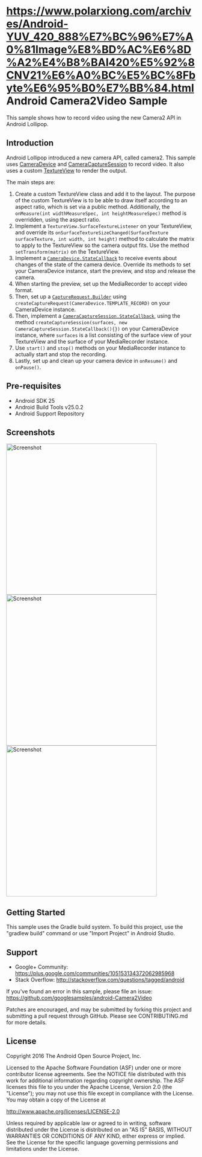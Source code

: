 https://www.polarxiong.com/archives/Android-YUV_420_888%E7%BC%96%E7%A0%81Image%E8%BD%AC%E6%8D%A2%E4%B8%BAI420%E5%92%8CNV21%E6%A0%BC%E5%BC%8Fbyte%E6%95%B0%E7%BB%84.html
Android Camera2Video Sample
===================================

This sample shows how to record video using the new Camera2 API in Android Lollipop.

Introduction
------------

Android Lollipop introduced a new camera API, called camera2. This sample uses [CameraDevice][1]
and [CameraCaptureSession][2] to record video. It also uses a custom [TextureView][3] to render the output.

The main steps are:

1. Create a custom TextureView class and add it to the layout. The purpose of the custom TextureView is
to be able to draw itself according to an aspect ratio, which is set via a public method. Additionally,
the `onMeasure(int widthMeasureSpec, int heightMeasureSpec)` method is overridden, using the aspect ratio.
2. Implement a `TextureView.SurfaceTextureListener` on your TextureView, and override its
`onSurfaceTextureSizeChanged(SurfaceTexture surfaceTexture, int width, int height)` method to calculate
the matrix to apply to the TextureView so the camera output fits. Use the method `setTransform(matrix)` on
the TextureView.
3. Implement a [`CameraDevice.StateCallback`][4] to receive events about changes of the state of the
camera device. Override its methods to set your CameraDevice instance, start the preview, and stop
and release the camera.
4. When starting the preview, set up the MediaRecorder to accept video format.
5. Then, set up a [`CaptureRequest.Builder`][5] using `createCaptureRequest(CameraDevice.TEMPLATE_RECORD)`
on your CameraDevice instance.
6. Then, implement a [`CameraCaptureSession.StateCallback`][6], using the method
`createCaptureSession(surfaces, new CameraCaptureSession.StateCallback(){})` on your CameraDevice instance,
where `surfaces` is a list consisting of the surface view of your TextureView and the surface of
your MediaRecorder instance.
7. Use `start()` and `stop()` methods on your MediaRecorder instance to actually start and stop the recording.
8. Lastly, set up and clean up your camera device in `onResume()` and `onPause()`.


[1]: https://developer.android.com/reference/android/hardware/camera2/CameraDevice.html
[2]: http://developer.android.com/reference/android/hardware/camera2/CameraCaptureSession.html
[3]: http://developer.android.com/reference/android/view/TextureView.html
[4]: https://developer.android.com/reference/android/hardware/camera2/CameraDevice.StateCallback.html
[5]: http://developer.android.com/reference/android/hardware/camera2/CaptureRequest.Builder.html
[6]: http://developer.android.com/reference/android/hardware/camera2/CameraCaptureSession.StateCallback.html

Pre-requisites
--------------

- Android SDK 25
- Android Build Tools v25.0.2
- Android Support Repository

Screenshots
-------------

<img src="screenshots/1-launch.png" height="400" alt="Screenshot"/> <img src="screenshots/2-record.png" height="400" alt="Screenshot"/> <img src="screenshots/3-save.png" height="400" alt="Screenshot"/> 

Getting Started
---------------

This sample uses the Gradle build system. To build this project, use the
"gradlew build" command or use "Import Project" in Android Studio.

Support
-------

- Google+ Community: https://plus.google.com/communities/105153134372062985968
- Stack Overflow: http://stackoverflow.com/questions/tagged/android

If you've found an error in this sample, please file an issue:
https://github.com/googlesamples/android-Camera2Video

Patches are encouraged, and may be submitted by forking this project and
submitting a pull request through GitHub. Please see CONTRIBUTING.md for more details.

License
-------

Copyright 2016 The Android Open Source Project, Inc.

Licensed to the Apache Software Foundation (ASF) under one or more contributor
license agreements.  See the NOTICE file distributed with this work for
additional information regarding copyright ownership.  The ASF licenses this
file to you under the Apache License, Version 2.0 (the "License"); you may not
use this file except in compliance with the License.  You may obtain a copy of
the License at

http://www.apache.org/licenses/LICENSE-2.0

Unless required by applicable law or agreed to in writing, software
distributed under the License is distributed on an "AS IS" BASIS, WITHOUT
WARRANTIES OR CONDITIONS OF ANY KIND, either express or implied.  See the
License for the specific language governing permissions and limitations under
the License.
